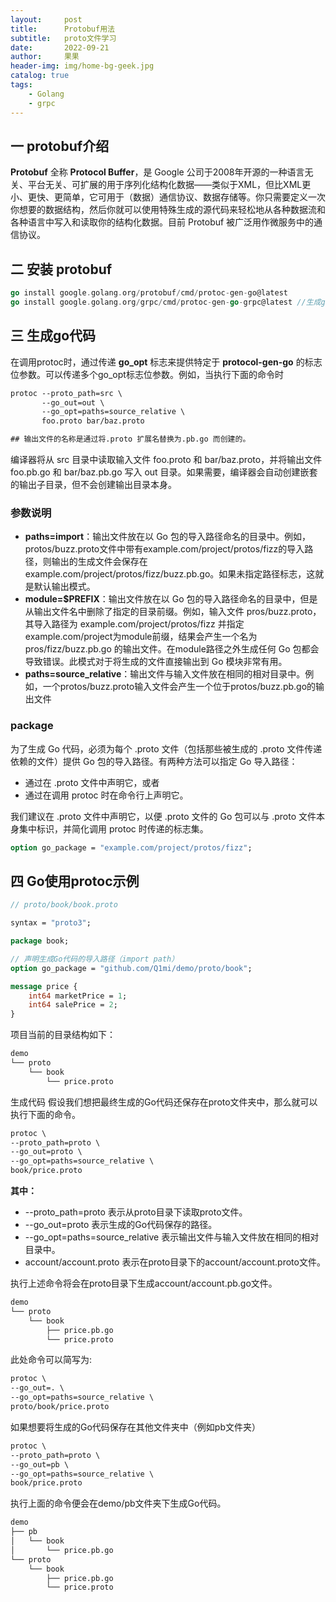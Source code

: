 ```yaml
---
layout:     post
title:      Protobuf用法
subtitle:   proto文件学习
date:       2022-09-21
author:     果果
header-img: img/home-bg-geek.jpg
catalog: true
tags:
    - Golang
    - grpc
---
```


## 一 protobuf介绍

**Protobuf** 全称 **Protocol Buffer**，是 Google 公司于2008年开源的一种语言无关、平台无关、可扩展的用于序列化结构化数据——类似于XML，但比XML更小、更快、更简单，它可用于（数据）通信协议、数据存储等。你只需要定义一次你想要的数据结构，然后你就可以使用特殊生成的源代码来轻松地从各种数据流和各种语言中写入和读取你的结构化数据。目前 Protobuf 被广泛用作微服务中的通信协议。

## 二 安装 protobuf

```go
go install google.golang.org/protobuf/cmd/protoc-gen-go@latest
go install google.golang.org/grpc/cmd/protoc-gen-go-grpc@latest //生成grpc代码
```

## 三 生成go代码

在调用protoc时，通过传递 **go_opt** 标志来提供特定于 **protocol-gen-go** 的标志位参数。可以传递多个go_opt标志位参数。例如，当执行下面的命令时

```protobuf
protoc --proto_path=src \
	   --go_out=out \
 	   --go_opt=paths=source_relative \
	   foo.proto bar/baz.proto

## 输出文件的名称是通过将.proto 扩展名替换为.pb.go 而创建的。
```

编译器将从 src 目录中读取输入文件 foo.proto 和 bar/baz.proto，并将输出文件 foo.pb.go 和 bar/baz.pb.go 写入 out 目录。如果需要，编译器会自动创建嵌套的输出子目录，但不会创建输出目录本身。

### 参数说明
- **paths=import**：输出文件放在以 Go 包的导入路径命名的目录中。例如，protos/buzz.proto文件中带有example.com/project/protos/fizz的导入路径，则输出的生成文件会保存在example.com/project/protos/fizz/buzz.pb.go。如果未指定路径标志，这就是默认输出模式。
- **module=$PREFIX**：输出文件放在以 Go 包的导入路径命名的目录中，但是从输出文件名中删除了指定的目录前缀。例如，输入文件 pros/buzz.proto，其导入路径为 example.com/project/protos/fizz 并指定example.com/project为module前缀，结果会产生一个名为 pros/fizz/buzz.pb.go 的输出文件。在module路径之外生成任何 Go 包都会导致错误。此模式对于将生成的文件直接输出到 Go 模块非常有用。
- **paths=source_relative**：输出文件与输入文件放在相同的相对目录中。例如，一个protos/buzz.proto输入文件会产生一个位于protos/buzz.pb.go的输出文件

### package

为了生成 Go 代码，必须为每个 .proto 文件（包括那些被生成的 .proto 文件传递依赖的文件）提供 Go 包的导入路径。有两种方法可以指定 Go 导入路径：

- 通过在 .proto 文件中声明它，或者
- 通过在调用 protoc 时在命令行上声明它。

我们建议在 .proto 文件中声明它，以便 .proto 文件的 Go 包可以与 .proto 文件本身集中标识，并简化调用 protoc 时传递的标志集。

```protobuf
option go_package = "example.com/project/protos/fizz";
```

## 四 Go使用protoc示例

```protobuf
// proto/book/book.proto

syntax = "proto3";

package book;

// 声明生成Go代码的导入路径（import path）
option go_package = "github.com/Q1mi/demo/proto/book";

message price {
    int64 marketPrice = 1;
    int64 salePrice = 2;
}
```

项目当前的目录结构如下：
```protobuf
demo
└── proto
    └── book
        └── price.proto
```

生成代码
假设我们想把最终生成的Go代码还保存在proto文件夹中，那么就可以执行下面的命令。

```protobuf
protoc \
--proto_path=proto \
--go_out=proto \
--go_opt=paths=source_relative \
book/price.proto
```

**其中：**

- --proto_path=proto 表示从proto目录下读取proto文件。
- --go_out=proto 表示生成的Go代码保存的路径。
- --go_opt=paths=source_relative 表示输出文件与输入文件放在相同的相对目录中。
- account/account.proto 表示在proto目录下的account/account.proto文件。

执行上述命令将会在proto目录下生成account/account.pb.go文件。

```protobuf
demo
└── proto
    └── book
        ├── price.pb.go
        └── price.proto
```

此处命令可以简写为:
```protobuf
protoc \
--go_out=. \
--go_opt=paths=source_relative \
proto/book/price.proto
```

如果想要将生成的Go代码保存在其他文件夹中（例如pb文件夹）
```protobuf
protoc \
--proto_path=proto \
--go_out=pb \
--go_opt=paths=source_relative \
book/price.proto
```

执行上面的命令便会在demo/pb文件夹下生成Go代码。
```protobuf
demo
├── pb
│   └── book
│       └── price.pb.go
└── proto
    └── book
        ├── price.pb.go
        └── price.proto
```
